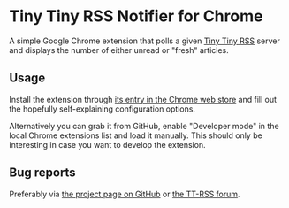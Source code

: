 Tiny Tiny RSS Notifier for Chrome
=================================
A simple Google Chrome extension that polls a given [Tiny Tiny RSS](http://tt-rss.org/) server and displays the number of either unread or "fresh" articles.

Usage
-----
Install the extension through [its entry in the Chrome web store](https://chrome.google.com/webstore/detail/tiny-tiny-rss-notifier/pehjgkflglcdbmhkjjpfjomemgaaljeb) and fill out the hopefully self-explaining configuration options.

Alternatively you can grab it from GitHub, enable "Developer mode" in the local Chrome extensions list and load it manually. This should only be interesting in case you want to develop the extension.

Bug reports
-----------
Preferably via [the project page on GitHub](https://github.com/dandersson/Tiny-Tiny-RSS-Notifier-for-Chrome) or [the TT-RSS forum](http://tt-rss.org/forum/viewforum.php?f=1).

